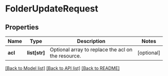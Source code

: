 # FolderUpdateRequest

## Properties
Name | Type | Description | Notes
------------ | ------------- | ------------- | -------------
**acl** | **list[str]** | Optional array to replace the acl on the resource. | [optional] 

[[Back to Model list]](../README.md#documentation-for-models) [[Back to API list]](../README.md#documentation-for-api-endpoints) [[Back to README]](../README.md)


